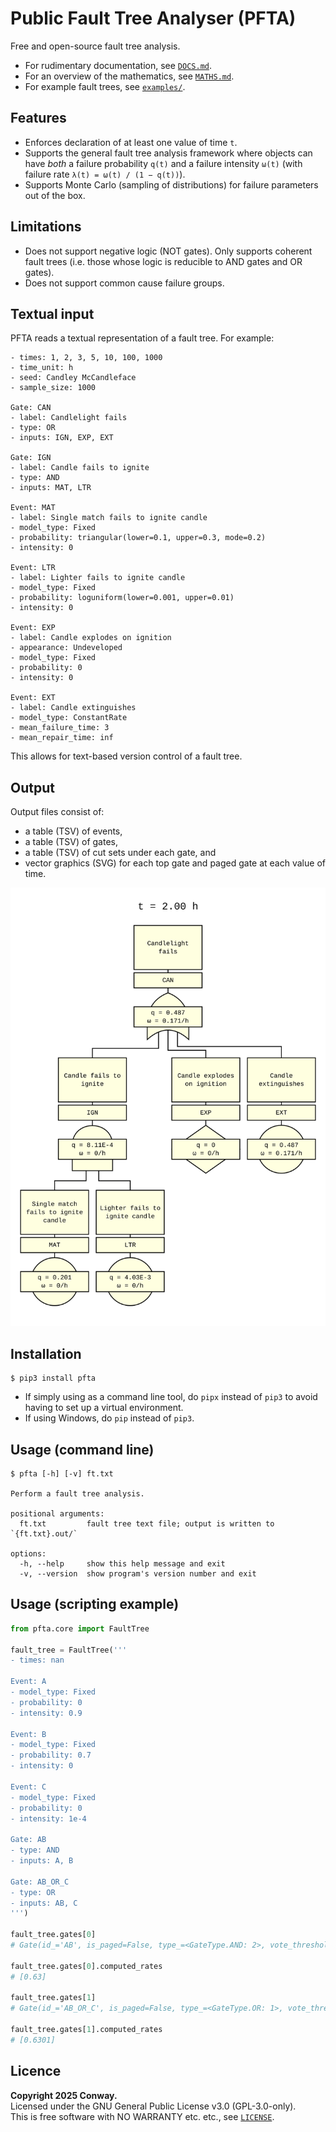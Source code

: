# Public Fault Tree Analyser (PFTA)

Free and open-source fault tree analysis.

- For rudimentary documentation, see [`DOCS.md`].
- For an overview of the mathematics, see [`MATHS.md`].
- For example fault trees, see [`examples/`].


## Features

- Enforces declaration of at least one value of time `t`.
- Supports the general fault tree analysis framework where objects can have
  *both* a failure probability `q(t)` and a failure intensity `ω(t)` (with failure rate `λ(t) = ω(t) / (1 − q(t))`).
- Supports Monte Carlo (sampling of distributions) for failure parameters out of the box.


## Limitations

- Does not support negative logic (NOT gates). Only supports coherent fault trees
  (i.e. those whose logic is reducible to AND gates and OR gates).
- Does not support common cause failure groups.


## Textual input

PFTA reads a textual representation of a fault tree. For example:

```
- times: 1, 2, 3, 5, 10, 100, 1000
- time_unit: h
- seed: Candley McCandleface
- sample_size: 1000

Gate: CAN
- label: Candlelight fails
- type: OR
- inputs: IGN, EXP, EXT

Gate: IGN
- label: Candle fails to ignite
- type: AND
- inputs: MAT, LTR

Event: MAT
- label: Single match fails to ignite candle
- model_type: Fixed
- probability: triangular(lower=0.1, upper=0.3, mode=0.2)
- intensity: 0

Event: LTR
- label: Lighter fails to ignite candle
- model_type: Fixed
- probability: loguniform(lower=0.001, upper=0.01)
- intensity: 0

Event: EXP
- label: Candle explodes on ignition
- appearance: Undeveloped
- model_type: Fixed
- probability: 0
- intensity: 0

Event: EXT
- label: Candle extinguishes
- model_type: ConstantRate
- mean_failure_time: 3
- mean_repair_time: inf
```

This allows for text-based version control of a fault tree.


## Output

Output files consist of:

- a table (TSV) of events,
- a table (TSV) of gates,
- a table (TSV) of cut sets under each gate, and
- vector graphics (SVG) for each top gate and paged gate at each value of time.

<img
  alt="Nice looking SVG output for the example above."
  src="https://raw.githubusercontent.com/public-fta/pfta/master/candle.svg"
  width="640">


## Installation

```
$ pip3 install pfta
```

- If simply using as a command line tool, do `pipx` instead of `pip3` to avoid having to set up a virtual environment.
- If using Windows, do `pip` instead of `pip3`.


## Usage (command line)

```
$ pfta [-h] [-v] ft.txt

Perform a fault tree analysis.

positional arguments:
  ft.txt         fault tree text file; output is written to `{ft.txt}.out/`

options:
  -h, --help     show this help message and exit
  -v, --version  show program's version number and exit
```


## Usage (scripting example)

```python
from pfta.core import FaultTree

fault_tree = FaultTree('''
- times: nan

Event: A
- model_type: Fixed
- probability: 0
- intensity: 0.9

Event: B
- model_type: Fixed
- probability: 0.7
- intensity: 0

Event: C
- model_type: Fixed
- probability: 0
- intensity: 1e-4

Gate: AB
- type: AND
- inputs: A, B

Gate: AB_OR_C
- type: OR
- inputs: AB, C
''')

fault_tree.gates[0]
# Gate(id_='AB', is_paged=False, type_=<GateType.AND: 2>, vote_threshold=None, input_ids=['A', 'B'], is_top_gate=False, flattened_indexer=FlattenedIndexer(time_count=1, sample_size=1, flattened_size=1), computed_expression=<...>, computed_probabilities=<...>, computed_intensities=<...>, computed_rates=<...>)

fault_tree.gates[0].computed_rates
# [0.63]

fault_tree.gates[1]
# Gate(id_='AB_OR_C', is_paged=False, type_=<GateType.OR: 1>, vote_threshold=None, input_ids=['AB', 'C'], is_top_gate=True, flattened_indexer=FlattenedIndexer(time_count=1, sample_size=1, flattened_size=1), computed_expression=<...>, computed_probabilities=<...>, computed_intensities=<...>, computed_rates=<...>)

fault_tree.gates[1].computed_rates
# [0.6301]
```


## Licence

**Copyright 2025 Conway.** <br>
Licensed under the GNU General Public License v3.0 (GPL-3.0-only). <br>
This is free software with NO WARRANTY etc. etc., see [`LICENSE`].


[`examples/`]: https://github.com/public-fta/pfta/tree/master/examples
[`DOCS.md`]: https://github.com/public-fta/pfta/blob/master/DOCS.md
[`LICENSE`]: https://github.com/public-fta/pfta/blob/master/LICENSE
[`MATHS.md`]: https://github.com/public-fta/pfta/blob/master/MATHS.md

